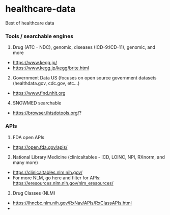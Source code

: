 # healthcare-data
Best of healthcare data



### Tools / searchable engines
1. Drug (ATC - NDC), genomic, diseases (ICD-9:ICD-11), genomic, and more
  - https://www.kegg.jp/ 
  - https://www.kegg.jp/kegg/brite.html 
2. Government Data US (focuses on open source government datasets (healthdata.gov, cdc.gov, etc...)
  - https://www.find.nhit.org 
4. SNOWMED searchable 
  - https://browser.ihtsdotools.org/?

### APIs 
1. FDA open APIs 
  - https://open.fda.gov/apis/
2. National Library Medicine (clinicaltables - ICD, LOINC, NPI, RXnorm, and many more)
  - https://clinicaltables.nlm.nih.gov/ 
  - For more NLM, go here and filter for APIs: https://eresources.nlm.nih.gov/nlm_eresources/ 

3. Drug Classes (NLM) 
  - https://lhncbc.nlm.nih.gov/RxNav/APIs/RxClassAPIs.html
  - 

